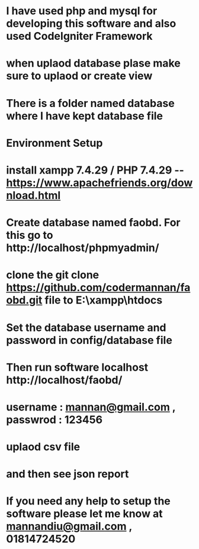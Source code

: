 

# I have used php and mysql for developing this software and also used CodeIgniter Framework
# when uplaod database plase make sure to uplaod or create view
# There is a folder named database where I have kept database file

# Environment Setup
# install xampp 7.4.29 / PHP 7.4.29 --https://www.apachefriends.org/download.html
# Create database named faobd. For this go to http://localhost/phpmyadmin/
# clone the git clone https://github.com/codermannan/faobd.git file to E:\xampp\htdocs
# Set the database username and password in config/database file
# Then run software localhost http://localhost/faobd/
# username : mannan@gmail.com , passwrod : 123456
# uplaod csv file
# and then see json report

# If you need any help to setup the software please let me know at mannandiu@gmail.com , 01814724520
